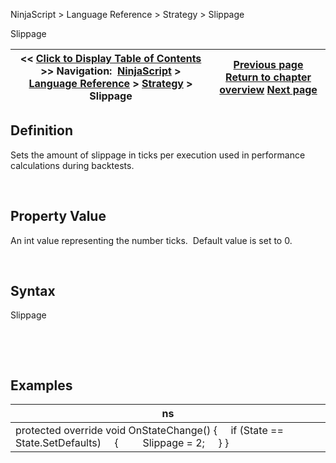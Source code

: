 ﻿


NinjaScript \> Language Reference \> Strategy \> Slippage






















Slippage







| \<\< [Click to Display Table of Contents](slippage.md) \>\> **Navigation:**     [NinjaScript](ninjascript.md) \> [Language Reference](language_reference_wip.md) \> [Strategy](strategy.md) \> Slippage | [Previous page](setorderquantity.md) [Return to chapter overview](strategy.md) [Next page](startbehavior.md) |
| --- | --- |











## Definition


Sets the amount of slippage in ticks per execution used in performance calculations during backtests.


 


## Property Value


An int value representing the number ticks.  Default value is set to 0\.


 


## Syntax


Slippage


 


 


## 


## Examples




| ns |
| --- |
| protected override void OnStateChange() {      if (State \=\= State.SetDefaults)      {          Slippage \= 2;       } } |









